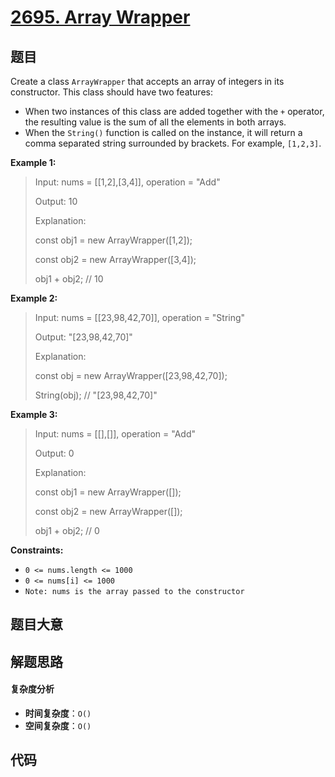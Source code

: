 # [2695. Array Wrapper](https://leetcode.com/problems/array-wrapper/)

## 题目

Create a class `ArrayWrapper` that accepts an array of integers in its
constructor. This class should have two features:

- When two instances of this class are added together with the `+` operator, the resulting value is the sum of all the elements in both arrays.
- When the `String()` function is called on the instance, it will return a comma separated string surrounded by brackets. For example, `[1,2,3]`.

**Example 1:**

> Input: nums = [[1,2],[3,4]], operation = "Add"
>
> Output: 10
>
> Explanation:
>
> const obj1 = new ArrayWrapper([1,2]);
>
> const obj2 = new ArrayWrapper([3,4]);
>
> obj1 + obj2; // 10

**Example 2:**

> Input: nums = [[23,98,42,70]], operation = "String"
>
> Output: "[23,98,42,70]"
>
> Explanation:
>
> const obj = new ArrayWrapper([23,98,42,70]);
>
> String(obj); // "[23,98,42,70]"

**Example 3:**

> Input: nums = [[],[]], operation = "Add"
>
> Output: 0
>
> Explanation:
>
> const obj1 = new ArrayWrapper([]);
>
> const obj2 = new ArrayWrapper([]);
>
> obj1 + obj2; // 0

**Constraints:**

- `0 <= nums.length <= 1000`
- `0 <= nums[i] <= 1000`
- `Note: nums is the array passed to the constructor`

## 题目大意

## 解题思路

#### 复杂度分析

- **时间复杂度**：`O()`
- **空间复杂度**：`O()`

## 代码

```javascript

```
